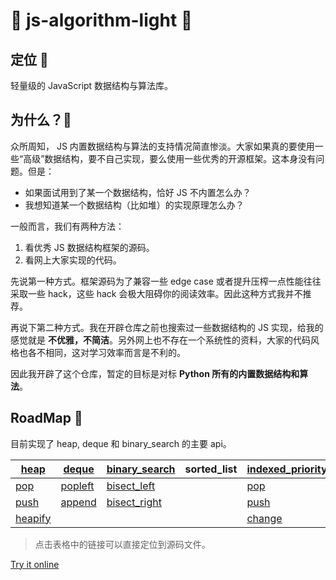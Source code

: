 # 💖 js-algorithm-light 💖

## 定位 💺

轻量级的 JavaScript 数据结构与算法库。

## 为什么？:raising_hand:

众所周知， JS 内置数据结构与算法的支持情况简直惨淡。大家如果真的要使用一些“高级”数据结构，要不自己实现，要么使用一些优秀的开源框架。这本身没有问题。但是：

- 如果面试用到了某一个数据结构，恰好 JS 不内置怎么办？
- 我想知道某一个数据结构（比如堆）的实现原理怎么办？

一般而言，我们有两种方法：

1. 看优秀 JS 数据结构框架的源码。
2. 看网上大家实现的代码。

先说第一种方式。框架源码为了兼容一些 edge case 或者提升压榨一点性能往往采取一些 hack，这些 hack 会极大阻碍你的阅读效率。因此这种方式我并不推荐。

再说下第二种方式。我在开辟仓库之前也搜索过一些数据结构的 JS 实现，给我的感觉就是 **不优雅，不简洁**。另外网上也不存在一个系统性的资料，大家的代码风格也各不相同，这对学习效率而言是不利的。


因此我开辟了这个仓库，暂定的目标是对标 **Python 所有的内置数据结构和算法**。


## RoadMap :blue_book:

目前实现了 heap, deque 和 binary_search 的主要 api。

| [heap](./heap.js)    | [deque](./deque.js)   | [binary_search](./binary_search.js) | sorted_list | [indexed_priority_queue.js](indexed_priority_queue) |
|---------|---------|---------------|-------------|-------------|
| [pop](https://github.com/azl397985856/js-algorithm-light/blob/master/heap.js#L31)     | [popleft](https://github.com/azl397985856/js-algorithm-light/blob/master/deque.js#L12) | [bisect_left](https://github.com/azl397985856/js-algorithm-light/blob/master/binary_search.js#L3)              |             |   [pop](https://github.com/azl397985856/js-algorithm-light/blob/master/indexed_priority_queue.js#L58) |
| [push](https://github.com/azl397985856/js-algorithm-light/blob/master/heap.js#L40)    | [append](https://github.com/azl397985856/js-algorithm-light/blob/master/deque.js#L6)  | [bisect_right](https://github.com/azl397985856/js-algorithm-light/blob/master/binary_search.js#L17)              |            |  [push](https://github.com/azl397985856/js-algorithm-light/blob/master/indexed_priority_queue.js#L44)  |
| [heapify](https://github.com/azl397985856/js-algorithm-light/blob/master/heap.js#L45) |         |               |             | [change](https://github.com/azl397985856/js-algorithm-light/blob/master/indexed_priority_queue.js#L75) |

> 点击表格中的链接可以直接定位到源码文件。

[Try it online](https://gitpod.io/#https://github.com/azl397985856/js-algorithm-light) 




